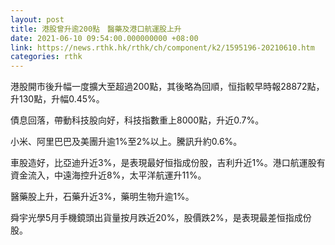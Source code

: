 ```yaml
---
layout: post
title: 港股曾升逾200點　醫藥及港口航運股上升
date: 2021-06-10 09:54:00.000000000 +08:00
link: https://news.rthk.hk/rthk/ch/component/k2/1595196-20210610.htm
categories: rthk
---
```


港股開市後升幅一度擴大至超過200點，其後略為回順，恒指較早時報28872點，升130點，升幅0.45%。

債息回落，帶動科技股向好，科技指數重上8000點，升近0.7%。

小米、阿里巴巴及美團升逾1%至2%以上。騰訊升約0.6%。

車股造好，比亞迪升近3%，是表現最好恒指成份股，吉利升近1%。港口航運股有資金流入，中遠海控升近8%，太平洋航運升11%。

醫藥股上升，石藥升近3%，藥明生物升逾1%。

舜宇光學5月手機鏡頭出貨量按月跌近20%，股價跌2%，是表現最差恒指成份股。
